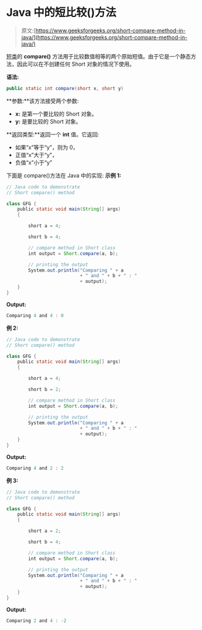 # Java 中的短比较()方法

> 原文:[https://www.geeksforgeeks.org/short-compare-method-in-java/](https://www.geeksforgeeks.org/short-compare-method-in-java/)

[短类](https://www.geeksforgeeks.org/java-lang-Short-class-java/)的 **compare()** 方法用于比较数值相等的两个原始短值。由于它是一个静态方法，因此可以在不创建任何 Short 对象的情况下使用。

**语法:**

```java
public static int compare(short x, short y)
```

**参数:**该方法接受两个参数:

*   **x:** 是第一个要比较的 Short 对象。
*   **y:** 是要比较的 Short 对象。

**返回类型:**返回一个 **int** 值。它返回:

*   如果“x”等于“y”，则为 0，
*   正值“x”大于“y”，
*   负值“x”小于“y”

下面是 compare()方法在 Java 中的实现:
**示例 1:**

```java
// Java code to demonstrate
// Short compare() method

class GFG {
    public static void main(String[] args)
    {

        short a = 4;

        short b = 4;

        // compare method in Short class
        int output = Short.compare(a, b);

        // printing the output
        System.out.println("Comparing " + a
                           + " and " + b + " : "
                           + output);
    }
}
```

**Output:**

```java
Comparing 4 and 4 : 0

```

**例 2:**

```java
// Java code to demonstrate
// Short compare() method

class GFG {
    public static void main(String[] args)
    {

        short a = 4;

        short b = 2;

        // compare method in Short class
        int output = Short.compare(a, b);

        // printing the output
        System.out.println("Comparing " + a
                           + " and " + b + " : "
                           + output);
    }
}
```

**Output:**

```java
Comparing 4 and 2 : 2

```

**例 3:**

```java
// Java code to demonstrate
// Short compare() method

class GFG {
    public static void main(String[] args)
    {

        short a = 2;

        short b = 4;

        // compare method in Short class
        int output = Short.compare(a, b);

        // printing the output
        System.out.println("Comparing " + a
                           + " and " + b + " : "
                           + output);
    }
}
```

**Output:**

```java
Comparing 2 and 4 : -2

```